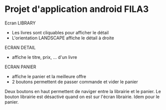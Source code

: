 # Projet d'application android FILA3

Ecran LIBRARY
- Les livres sont cliquables pour afficher le détail
- L'orientation LANDSCAPE affiche le détail à droite

ECRAN DETAIL
- affiche le titre, prix, ... d'un livre

ECRAN PANIER
- affiche le panier et la meilleure offre
- 2 boutons permettent de passer commande et vider le panier

Deux boutons en haut permettent de naviger entre la librairie et le panier.
Le bouton librairie est désactivé quand on est sur l'écran librairie. Idem pour le panier.
